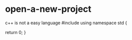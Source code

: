 # open-a-new-project
c++ is not a easy language
#include<iostream>
  using namespace std
  {
  
  
  return 0;
  }
